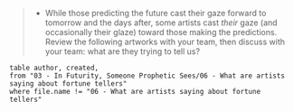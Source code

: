 > - While those predicting the future cast their gaze forward to tomorrow and the days after, some artists cast _their_ gaze (and occasionally their glaze) toward those making the predictions. Review the following artworks with your team, then discuss with your team: what are they trying to tell us?

```dataview
table author, created, 
from "03 - In Futurity, Someone Prophetic Sees/06 - What are artists saying about fortune tellers"
where file.name != "06 - What are artists saying about fortune tellers"
```

